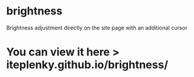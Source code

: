 # brightness
Brightness adjustment directly on the site page with an additional cursor

# You can view it here > iteplenky.github.io/brightness/
